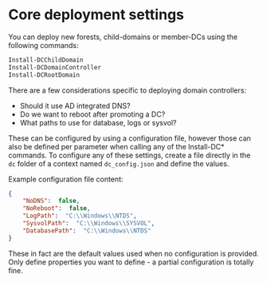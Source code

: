 ﻿# Core deployment settings

You can deploy new forests, child-domains or member-DCs using the following commands:

```powershell
Install-DCChildDomain
Install-DCDomainController
Install-DCRootDomain
```

There are a few considerations specific to deploying domain controllers:

+ Should it use AD integrated DNS?
+ Do we want to reboot after promoting a DC?
+ What paths to use for database, logs or sysvol?

These can be configured by using a configuration file, however those can also be defined per parameter when calling any of the Install-DC* commands.
To configure any of these settings, create a file directly in the `dc` folder of a context named `dc_config.json` and define the values.

Example configuration file content:

```json
{
    "NoDNS":  false,
    "NoReboot":  false,
    "LogPath":  "C:\\Windows\\NTDS",
    "SysvolPath":  "C:\\Windows\\SYSVOL",
    "DatabasePath":  "C:\\Windows\\NTDS"
}
```

These in fact are the default values used when no configuration is provided.
Only define properties you want to define - a partial configuration is totally fine.
